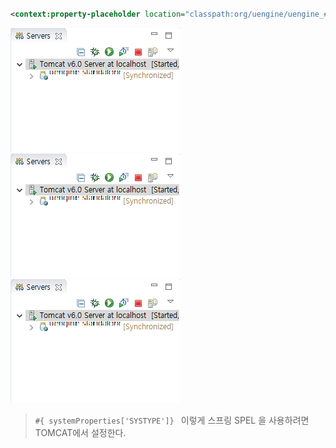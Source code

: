
~~~xml

<context:property-placeholder location="classpath:org/uengine/uengine_#{ systemProperties['SYSTYPE']}.properties" />
~~~

![01](./img/01.png)  
![02](./img/01.png)  
![03](./img/01.png)  

>`#{ systemProperties['SYSTYPE']} ` 이렇게 스프링 SPEL 을 사용하려면  
TOMCAT에서 설정한다.  


